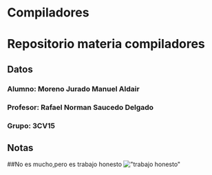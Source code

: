 # Compiladores
# Repositorio materia compiladores
## Datos
### Alumno: Moreno Jurado Manuel Aldair
### Profesor: Rafael Norman Saucedo Delgado
### Grupo: 3CV15

## Notas
##No es mucho,pero es trabajo honesto
!["trabajo honesto"](https://plantillasdememes.com/img/plantillas/no-es-mucho-pero-es-trabajo-honesto01569991155.jpg)
